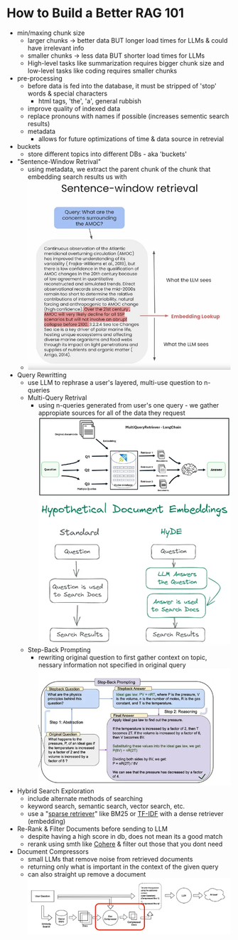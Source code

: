 # How to Build a Better RAG 101
- min/maxing chunk size
    - larger chunks -> better data BUT longer load times for LLMs & could have irrelevant info
    - smaller chunks -> less data BUT shorter load times for LLMs
    - High-level tasks like summarization requires bigger chunk size and low-level tasks like coding requires smaller chunks
- pre-processing
    - before data is fed into the database, it must be stripped of 'stop' words & special characters
        - html tags, 'the', 'a', general rubbish
    - improve quality of indexed data
    - replace pronouns with names if possible (increases sementic search results)
    - metadata
        - allows for future optimizations of time & data source in retrevial
- buckets
    - store different topics into different DBs - aka 'buckets'
- "Sentence-Window Retrival"
    - using metadata, we extract the parent chunk of the chunk that embedding search results us with
    - ![alt text](<1 8BPJwafQBe0K3SEGGgarfA.webp>)
- Query Rewritting
    - use LLM to rephrase a user's layered, multi-use question to n-queries
    - Multi-Query Retrival
        - using n-queries generated from user's one query - we gather appropiate sources for all of the data they request
        ![alt text](<1 oNLmZtyWeFdqqctJQs461A.webp>)
        ![alt text](<1 sbBnisuzLw72-YpQMWhQDw.webp>)
    - Step-Back Prompting
        - rewriting original question to first gather context on topic, nessary information not specified in original query
        ![alt text](<1 taEg4D3vxI_nuXZdsvDFwQ.webp>)
- Hybrid Search Exploration
    - include alternate methods of searching
    - keyword search, semantic search, vector search, etc.
    - use a "[sparse retriever](https://en.wikipedia.org/wiki/Okapi_BM25)" like BM25 or [TF-IDF](https://en.wikipedia.org/wiki/Tf%E2%80%93idf) with a dense retriever (embedding)
- Re-Rank & Filter Documents before sending to LLM 
    - despite having a high score in db, does not mean its a good match
    - rerank using smth like [Cohere](https://cohere.com/rerank) & filter out those that you dont need
- Document Compressors
    - small LLMs that remove noise from retrieved documents
    - returning only what is important in the context of the given query
    - can also straight up remove a document
    ![alt text](<0 T4w136ONR8lmJikh.webp>)